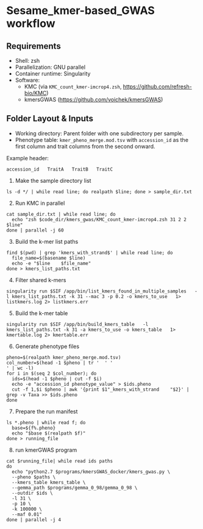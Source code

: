 # Sesame_kmer-based_GWAS workflow


Requirements
------------
- Shell: zsh
- Parallelization: GNU parallel
- Container runtime: Singularity
- Software:
  - KMC (via `KMC_count_kmer-imcrop4.zsh`, https://github.com/refresh-bio/KMC)
  - kmersGWAS (https://github.com/voichek/kmersGWAS)

Folder Layout & Inputs
----------------------
- Working directory: Parent folder with one subdirectory per sample.
- Phenotype table: `kmer_pheno_merge.mod.tsv` with `accession_id` as the first column and trait columns from the second onward.


Example header:
```
accession_id   TraitA   TraitB   TraitC
```


1. Make the sample directory list
```
ls -d */ | while read line; do realpath $line; done > sample_dir.txt
```

2. Run KMC in parallel
```
cat sample_dir.txt | while read line; do
  echo "zsh $code_dir/kmers_gwas/KMC_count_kmer-imcrop4.zsh 31 2 2 $line"
done | parallel -j 60
```

3. Build the k-mer list paths
```
find $(pwd) | grep 'kmers_with_strand$' | while read line; do
  file_name=$(basename $line)
  echo -e "$line	$file_name"
done > kmers_list_paths.txt
```

4. Filter shared k-mers
```
singularity run $SIF /app/bin/list_kmers_found_in_multiple_samples   -l kmers_list_paths.txt -k 31 --mac 3 -p 0.2 -o kmers_to_use   1> listkmers.log 2> listkmers.err
```

5. Build the k-mer table
```
singularity run $SIF /app/bin/build_kmers_table   -l kmers_list_paths.txt -k 31 -a kmers_to_use -o kmers_table   1> kmertable.log 2> kmertable.err
```

6. Generate phenotype files
```
pheno=$(realpath kmer_pheno_merge.mod.tsv)
col_number=$(head -1 $pheno | tr '	' '
' | wc -l)
for i in $(seq 2 $col_number); do
  ids=$(head -1 $pheno | cut -f $i)
  echo -e "accession_id	phenotype_value" > $ids.pheno
  cut -f 1,$i $pheno | awk '{print $1"_kmers_with_strand	"$2}' | grep -v Taxa >> $ids.pheno
done
```

7. Prepare the run manifest
```
ls *.pheno | while read f; do
  base=${f%.pheno}
  echo "$base $(realpath $f)"
done > running_file
```

8. run kmerGWAS program
```
cat $running_file| while read ids paths
do
  echo "python2.7 $programs/kmersGWAS_docker/kmers_gwas.py \
  --pheno $paths \
  --kmers_table kmers_table \
  --gemma_path $programs/gemma_0_98/gemma_0_98 \
  --outdir $ids \
  -l 31 \
  -p 10 \
  -k 100000 \
  --maf 0.01"
done | parallel -j 4
```


